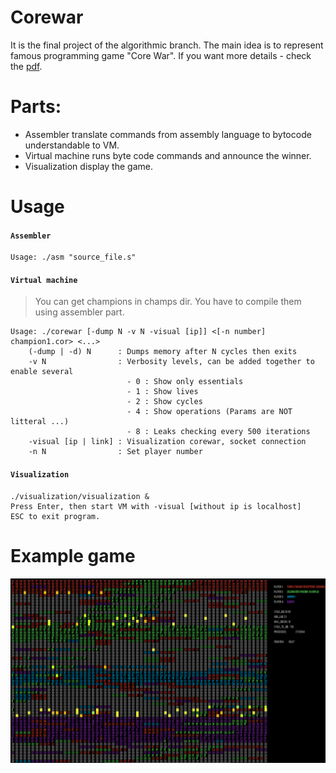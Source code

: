 # Corewar
It is the final project of the algorithmic branch. The main idea is to represent famous programming game "Core War".
If you want more details - check the [pdf](readmeResources/corewar.en.pdf). 

# Parts:
- Assembler translate commands from assembly language to bytocode understandable to VM.
- Virtual machine runs byte code commands and announce the winner.
- Visualization display the game.

# Usage

#### `Assembler`

```
Usage: ./asm "source_file.s"
```

#### `Virtual machine`
>You can get champions in champs dir. You have to compile them using assembler part.

```
Usage: ./corewar [-dump N -v N -visual [ip]] <[-n number] champion1.cor> <...>
    (-dump | -d) N      : Dumps memory after N cycles then exits
    -v N                : Verbosity levels, can be added together to enable several
                          - 0 : Show only essentials
                          - 1 : Show lives
                          - 2 : Show cycles
                          - 4 : Show operations (Params are NOT litteral ...)
                          - 8 : Leaks checking every 500 iterations
    -visual [ip | link] : Visualization corewar, socket connection
    -n N                : Set player number
```

#### `Visualization`

```
./visualization/visualization &
Press Enter, then start VM with -visual [without ip is localhost]
ESC to exit program.
```

# Example game

![alt text](readmeResources/visualizationExample.png)
